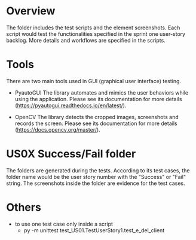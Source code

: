 # Overview
The folder includes the test scripts and the element screenshots. Each script would
test the functionalities specified in the sprint one user-story backlog. More details
and workflows are specified in the scripts.

# Tools
There are two main tools used in GUI (graphical user interface) testing.
  - PyautoGUI
    The library automates and mimics the user behaviors while using the application.
    Please see its documentation for more details (https://pyautogui.readthedocs.io/en/latest/).
  
  - OpenCV
    The library detects the cropped images, screenshots and records the screen.
    Please see its documentation for more details (https://docs.opencv.org/master/).

# US0X Success/Fail folder
The folders are generated during the tests. According to its test cases, the folder name would
be the user story number with the "Success" or "Fail" string. The screenshots inside the folder
are evidence for the test cases.

# Others
  - to use one test case only inside a script
    - py -m unittest test_US01.TestUserStory1.test_e_del_client